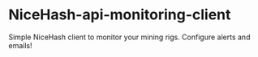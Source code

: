 # NiceHash-api-monitoring-client
Simple NiceHash client to monitor your mining rigs. Configure alerts and emails!
